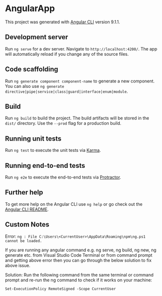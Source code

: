# AngularApp

This project was generated with [Angular CLI](https://github.com/angular/angular-cli) version 9.1.1.

## Development server

Run `ng serve` for a dev server. Navigate to `http://localhost:4200/`. The app will automatically reload if you change any of the source files.

## Code scaffolding

Run `ng generate component component-name` to generate a new component. You can also use `ng generate directive|pipe|service|class|guard|interface|enum|module`.

## Build

Run `ng build` to build the project. The build artifacts will be stored in the `dist/` directory. Use the `--prod` flag for a production build.

## Running unit tests

Run `ng test` to execute the unit tests via [Karma](https://karma-runner.github.io).

## Running end-to-end tests

Run `ng e2e` to execute the end-to-end tests via [Protractor](http://www.protractortest.org/).

## Further help

To get more help on the Angular CLI use `ng help` or go check out the [Angular CLI README](https://github.com/angular/angular-cli/blob/master/README.md).

## Custom Notes

Error: `ng : File C:\Users\<CurrentUser>\AppData\Roaming\npm\ng.ps1 cannot be loaded.`

If you are running any angular command e.g. ng serve, ng build, ng new, ng generate etc. from Visual Studio Code Terminal or from command prompt and getting above error then you can go through the below solution to fix above issue.

Solution: Run the following command from the same terminal or command prompt and re-run the ng command to check if it works on your machine:

`Set-ExecutionPolicy RemoteSigned -Scope CurrentUser`

